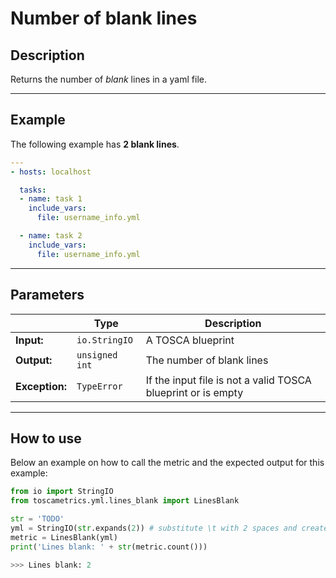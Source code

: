 # Number of blank lines

## Description

Returns the number of _blank_ lines in a yaml file.

---

## Example
The following example has **2 blank lines**.

``` yaml
---
- hosts: localhost

  tasks:
  - name: task 1
    include_vars:
      file: username_info.yml

  - name: task 2
    include_vars:
      file: username_info.yml
```

---

## Parameters


|   | **Type** | **Description** |
|---|---|---|
**Input:**| `io.StringIO`| A TOSCA blueprint|
**Output:**| `unsigned int`| The number of blank lines|
**Exception:**| `TypeError`| If the input file is not a valid TOSCA blueprint or is empty |


---

## How to use

Below an example on how to call the metric and the expected output for this example:

```python
from io import StringIO
from toscametrics.yml.lines_blank import LinesBlank

str = 'TODO' 
yml = StringIO(str.expands(2)) # substitute \t with 2 spaces and create the StringIO object
metric = LinesBlank(yml)
print('Lines blank: ' + str(metric.count()))

>>> Lines blank: 2
```